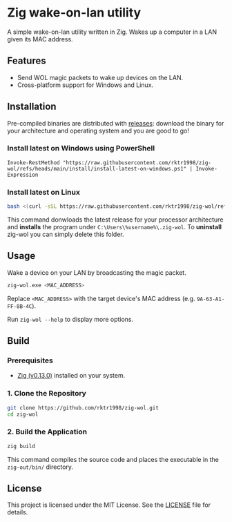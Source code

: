 # Zig wake-on-lan utility

A simple wake-on-lan utility written in Zig. Wakes up a computer in a LAN given its MAC address.

## Features

- Send WOL magic packets to wake up devices on the LAN.
- Cross-platform support for Windows and Linux.

## Installation

Pre-compiled binaries are distributed with [releases](https://github.com/rktr1998/zig-wol/releases): download the binary for your architecture and operating system and you are good to go!

### Install latest on Windows using PowerShell

```pwsh
Invoke-RestMethod "https://raw.githubusercontent.com/rktr1998/zig-wol/refs/heads/main/install/install-latest-on-windows.ps1" | Invoke-Expression
```

### Install latest on Linux

```sh
bash <(curl -sSL https://raw.githubusercontent.com/rktr1998/zig-wol/refs/heads/main/install/install-latest-on-linux.sh)
```

This command donwloads the latest release for your processor architecture and **installs** the program under `C:\Users\%username%\.zig-wol`.
To **uninstall** zig-wol you can simply delete this folder.

## Usage

Wake a device on your LAN by broadcasting the magic packet.

```sh
zig-wol.exe <MAC_ADDRESS>
```

Replace `<MAC_ADDRESS>` with the target device's MAC address (e.g. `9A-63-A1-FF-8B-4C`).

Run `zig-wol --help` to display more options.

## Build

### Prerequisites

- [Zig (v0.13.0)](https://ziglang.org/download/) installed on your system.

### 1. Clone the Repository

```sh
git clone https://github.com/rktr1998/zig-wol.git
cd zig-wol
```

### 2. Build the Application

```sh
zig build
```

This command compiles the source code and places the executable in the `zig-out/bin/` directory.

## License

This project is licensed under the MIT License. See the [LICENSE](LICENSE) file for details.
